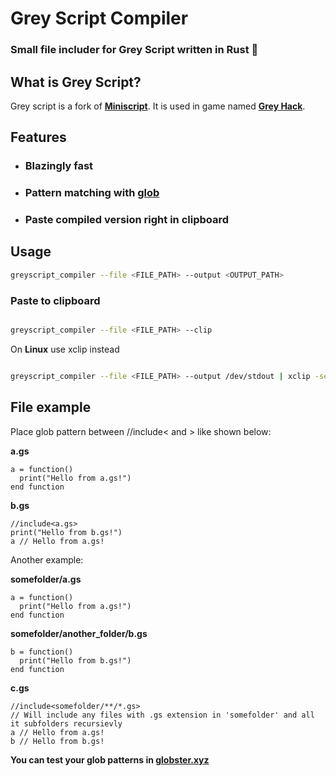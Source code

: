 <h1>Grey Script Compiler</h1>
<h3>Small file includer for Grey Script written in Rust 🦀</h3>
<h2>What is Grey Script?</h2>
Grey script is a fork of <a href="https://github.com/JoeStrout/miniscript"><b>Miniscript</b></a>. It is used in game named <a href="https://store.steampowered.com/app/605230"><b>Grey Hack</b></a>.
<h2> Features </h2>
<ul>
  <li><h3>Blazingly fast</li></h3>
  <li><h3>Pattern matching with <a href="https://en.wikipedia.org/wiki/Glob_(programming)">glob</a> </li></h3>
  <li><h3>Paste compiled version right in clipboard</li></h3>
</ul>

## Usage

```bash
greyscript_compiler --file <FILE_PATH> --output <OUTPUT_PATH>
```

### Paste to clipboard

```bash

greyscript_compiler --file <FILE_PATH> --clip
```

On <b>Linux</b> use xclip instead

```bash

greyscript_compiler --file <FILE_PATH> --output /dev/stdout | xclip -selection clipboard
```

## File example
Place glob pattern between //include< and > like shown below:

<b>a.gs</b>
```miniscript
a = function()
  print("Hello from a.gs!")
end function
```

<b>b.gs</b>
```miniscript
//include<a.gs>
print("Hello from b.gs!")
a // Hello from a.gs!
```

Another example:

<b>somefolder/a.gs</b>
```miniscript
a = function()
  print("Hello from a.gs!")
end function
```

<b>somefolder/another_folder/b.gs</b>
```miniscript
b = function()
  print("Hello from b.gs!")
end function
```

<b>c.gs</b>
```miniscript
//include<somefolder/**/*.gs>
// Will include any files with .gs extension in 'somefolder' and all it subfolders recursievly
a // Hello from a.gs!
b // Hello from b.gs!
```

<b>You can test your glob patterns in <a href="https://globster.xyz">globster.xyz</a></b>
